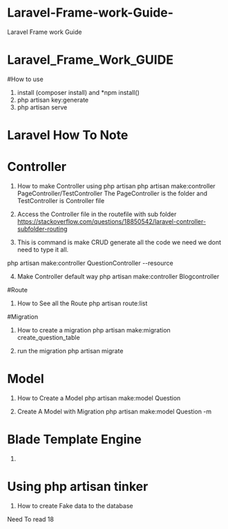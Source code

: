 # Laravel-Frame-work-Guide-
Laravel Frame work Guide 



# Laravel_Frame_Work_GUIDE

#How to use 
1. install  (composer install) and *npm install() 
2. php artisan key:generate 
3. php artisan serve 




# Laravel How To Note 

# Controller  
1. How to make Controller using php artisan
php artisan make:controller PageController/TestController
The PageController is the folder and TestController is Controller file

2. Access the Controller file in the routefile with sub folder 
 https://stackoverflow.com/questions/18850542/laravel-controller-subfolder-routing


3. This is command is make CRUD generate all the code we need we dont need to type it all. 

php artisan make:controller QuestionController --resource

4. Make Controller default way 
 php artisan make:controller Blogcontroller

#Route

1. How to See all the Route 
php artisan route:list 



#Migration 

1. How to create a migration 
php artisan make:migration create_question_table

2. run the migration 
php artisan migrate 



# Model 

1. How to Create a Model 
php artisan make:model Question

2. Create A Model with Migration
php artisan make:model Question -m


# Blade Template Engine 
1. 


# Using php artisan tinker
1. How to create Fake data to the database
 


Need To read 18